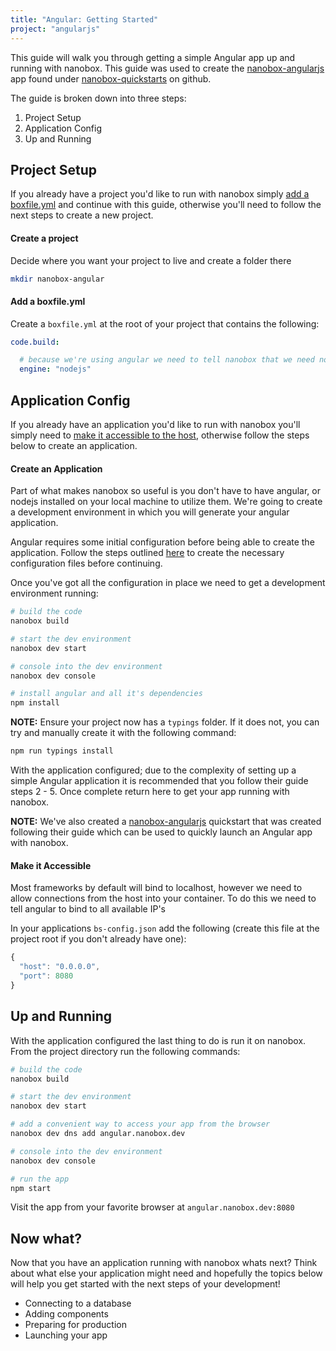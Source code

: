 ```yaml
---
title: "Angular: Getting Started"
project: "angularjs"
---
```


This guide will walk you through getting a simple Angular app up and running with nanobox. This guide was used to create the <a href="https://github.com/nanobox-quickstarts/nanobox-angularjs" target="\_blank">nanobox-angularjs</a> app found under <a href="https://github.com/nanobox-quickstarts" target="\_blank">nanobox-quickstarts</a> on github.

The guide is broken down into three steps:

1. Project Setup
2. Application Config
3. Up and Running

## Project Setup
If you already have a project you'd like to run with nanobox simply [add a boxfile.yml](#add-a-boxfile-yml) and continue with this guide, otherwise you'll need to follow the next steps to create a new project.

#### Create a project
Decide where you want your project to live and create a folder there

```bash
mkdir nanobox-angular
```

#### Add a boxfile.yml
Create a `boxfile.yml` at the root of your project that contains the following:

```yaml
code.build:

  # because we're using angular we need to tell nanobox that we need nodejs in our container
  engine: "nodejs"
```

## Application Config
If you already have an application you'd like to run with nanobox you'll simply need to [make it accessible to the host](#make-it-accessible), otherwise follow the steps below to create an application.

#### Create an Application
Part of what makes nanobox so useful is you don't have to have angular, or nodejs installed on your local machine to utilize them. We're going to create a development environment in which you will generate your angular application.

Angular requires some initial configuration before being able to create the application. Follow the steps outlined <a href="https://angular.io/docs/ts/latest/quickstart.html#!#add-config-files" target="\_blank">here</a> to create the necessary configuration files before continuing.

Once you've got all the configuration in place we need to get a development environment running:

```bash
# build the code
nanobox build

# start the dev environment
nanobox dev start

# console into the dev environment
nanobox dev console

# install angular and all it's dependencies
npm install
```

**NOTE:** Ensure your project now has a `typings` folder. If it does not, you can try and manually create it with the following command:

```bash
npm run typings install
```

With the application configured; due to the complexity of setting up a simple Angular application it is recommended that you follow their guide steps 2 - 5. Once complete return here to get your app running with nanobox.

**NOTE:** We've also created a <a href="https://github.com/nanobox-quickstarts/nanobox-angularjs" target="\_blank">nanobox-angularjs</a> quickstart that was created following their guide which can be used to quickly launch an Angular app with nanobox.

#### Make it Accessible
Most frameworks by default will bind to localhost, however we need to allow connections from the host into your container. To do this we need to tell angular to bind to all available IP's

In your applications `bs-config.json` add the following (create this file at the project root if you don't already have one):

```javascript
{
  "host": "0.0.0.0",
  "port": 8080
}
```

## Up and Running
With the application configured the last thing to do is run it on nanobox. From the project directory run the following commands:

```bash
# build the code
nanobox build

# start the dev environment
nanobox dev start

# add a convenient way to access your app from the browser
nanobox dev dns add angular.nanobox.dev

# console into the dev environment
nanobox dev console

# run the app
npm start
```

Visit the app from your favorite browser at `angular.nanobox.dev:8080`

## Now what?
Now that you have an application running with nanobox whats next? Think about what else your application might need and hopefully the topics below will help you get started with the next steps of your development!

* Connecting to a database
* Adding components
* Preparing for production
* Launching your app

